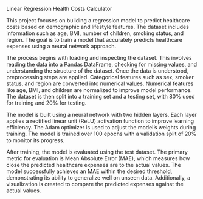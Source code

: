 Linear Regression Health Costs Calculator

This project focuses on building a regression model to predict healthcare costs based on demographic and lifestyle features. The dataset includes information such as age, BMI, number of children, smoking status, and region. The goal is to train a model that accurately predicts healthcare expenses using a neural network approach.

The process begins with loading and inspecting the dataset. This involves reading the data into a Pandas DataFrame, checking for missing values, and understanding the structure of the dataset. Once the data is understood, preprocessing steps are applied. Categorical features such as sex, smoker status, and region are converted into numerical values. Numerical features like age, BMI, and children are normalized to improve model performance. The dataset is then split into a training set and a testing set, with 80% used for training and 20% for testing.

The model is built using a neural network with two hidden layers. Each layer applies a rectified linear unit (ReLU) activation function to improve learning efficiency. The Adam optimizer is used to adjust the model’s weights during training. The model is trained over 100 epochs with a validation split of 20% to monitor its progress.

After training, the model is evaluated using the test dataset. The primary metric for evaluation is Mean Absolute Error (MAE), which measures how close the predicted healthcare expenses are to the actual values. The model successfully achieves an MAE within the desired threshold, demonstrating its ability to generalize well on unseen data. Additionally, a visualization is created to compare the predicted expenses against the actual values.
